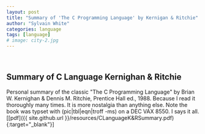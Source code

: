 ```yaml
---
layout: post
title: "Summary of 'The C Programming Language' by Kernigan & Ritchie"
author: "Sylvain White"
categories: language
tags: [language]
# image: city-2.jpg
---
```

<br/>

## Summary of C Language Kernighan & Ritchie

Personal summary of the classic "The C Programming Language" by Brian W. Kernighan & Dennis M. Ritchie, Prentice Hall ed., 1988. Because I read it thoroughly many times. It is more nostalgia than anything else. Note the book was typset with (pic|tbl|eqn|troff -ms) on a DEC VAX 8550. I says it all.
[[pdf]({{ site.github.url }}/resources/CLanguageK&RSummary.pdf){:target="_blank"}]
